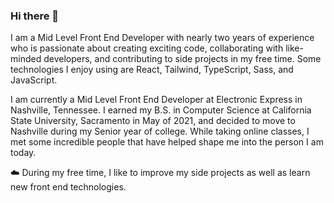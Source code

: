 ### Hi there 👋

I am a Mid Level Front End Developer with nearly two years of experience who is passionate about creating exciting code, collaborating with like-minded developers, and contributing to side projects in my free time. Some technologies I enjoy using are React, Tailwind, TypeScript, Sass, and JavaScript.

I am currently a Mid Level Front End Developer at Electronic Express in Nashville, Tennessee.  I earned my B.S. in Computer Science at California State University, Sacramento in May of 2021, and decided to move to Nashville during my Senior year of college.  While taking online classes, I met some incredible people that have helped shape me into the person I am today.

☁️ During my free time, I like to improve my side projects as well as learn new front end technologies.
